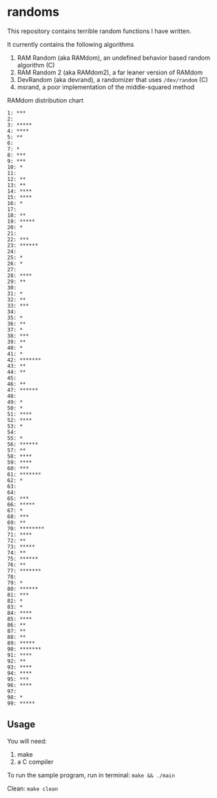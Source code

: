 # randoms
This repository contains terrible random functions I have written. 

It currently contains the following algorithms
1. RAM Random (aka RAMdom), an undefined behavior based random algorithm (C)
2. RAM Random 2 (aka RAMdom2), a far leaner version of RAMdom
2. DevRandom (aka devrand), a randomizer that uses `/dev/random` (C)
3. msrand, a poor implementation of the middle-squared method


RAMdom distribution chart
```
1: ***
2: 
3: *****
4: ****
5: **
6: 
7: *
8: ***
9: ***
10: *
11: 
12: **
13: **
14: ****
15: ****
16: *
17: 
18: **
19: *****
20: *
21: 
22: ***
23: ******
24: 
25: *
26: *
27: 
28: ****
29: **
30: 
31: *
32: **
33: ***
34: 
35: *
36: **
37: *
38: ***
39: **
40: *
41: *
42: *******
43: **
44: **
45: 
46: **
47: ******
48: 
49: *
50: *
51: ****
52: ****
53: *
54: 
55: *
56: ******
57: **
58: ****
59: ****
60: ***
61: *******
62: *
63: 
64: 
65: ***
66: *****
67: *
68: ***
69: **
70: ********
71: ****
72: **
73: *****
74: **
75: ******
76: **
77: *******
78: 
79: *
80: ******
81: ***
82: *
83: *
84: ****
85: ****
86: **
87: **
88: **
89: *****
90: *******
91: ****
92: **
93: ****
94: ****
95: ***
96: ****
97: 
98: *
99: *****
```


## Usage
You will need: 
1. make
2. a C compiler

To run the sample program, run in terminal: ```make && ./main```

Clean: ```make clean```

